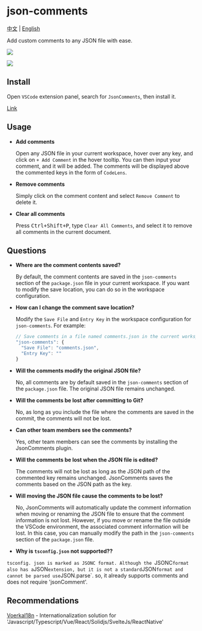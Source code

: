 # json-comments

[中文](./README_CN.md) | [English](./README.md) 

Add custom comments to any JSON file with ease.

![](./preview.gif)

![](./preview2.gif)

## Install

Open `VSCode` extension panel, search for `JsonComments`, then install it.

[Link](https://marketplace.visualstudio.com/items?itemName=wxzhang.json-comments&ssr=false#review-details)

## Usage

- **Add comments**

  Open any JSON file in your current workspace, hover over any key, and click on `+ Add Comment` in the hover tooltip. You can then input your comment, and it will be added. The comments will be displayed above the commented keys in the form of `CodeLens`.

- **Remove comments**

  Simply click on the comment content and select `Remove Comment` to delete it.

- **Clear all comments**

  Press <kbd>Ctrl+Shift+P</kbd>, type `Clear All Comments`, and select it to remove all comments in the current document.

## Questions

- **Where are the comment contents saved?**

  By default, the comment contents are saved in the `json-comments` section of the `package.json` file in your current workspace. If you want to modify the save location, you can do so in the workspace configuration.

- **How can I change the comment save location?**

  Modify the `Save File` and `Entry Key` in the workspace configuration for `json-comments`. For example:
 
  ```js
  // Save comments in a file named comments.json in the current workspace
  "json-comments": {    
    "Save File": "comments.json",    
    "Entry Key": ""
  }
  ```

- **Will the comments modify the original JSON file?**

  No, all comments are by default saved in the `json-comments` section of the `package.json` file. The original JSON file remains unchanged.

- **Will the comments be lost after committing to Git?**
  
  No, as long as you include the file where the comments are saved in the commit, the comments will not be lost.

- **Can other team members see the comments?**

  Yes, other team members can see the comments by installing the JsonComments plugin.

- **Will the comments be lost when the JSON file is edited?**

  The comments will not be lost as long as the JSON path of the commented key remains unchanged. JsonComments saves the comments based on the JSON path as the key.

- **Will moving the JSON file cause the comments to be lost?**

  No, JsonComments will automatically update the comment information when moving or renaming the JSON file to ensure that the comment information is not lost.
  However, if you move or rename the file outside the VSCode environment, the associated comment information will be lost. In this case, you can manually modify the path in the `json-comments` section of the `package.json` file.

- **Why is `tsconfig.json` not supported??**

 `tsconfig. json is marked as JSONC format. Although the `JSONC` format also has a `JSON` extension, but it is not a standard `JSON` format and cannot be parsed use `JSON.parse`. so, it already supports comments and does not require 'jsonComment'.
  


## Recommendations

[VoerkaI18n](https://github.com/zhangfisher/voerka-i18n) - Internationalization solution for 'Javascript/Typescript/Vue/React/Solidjs/SvelteJs/ReactNative'






